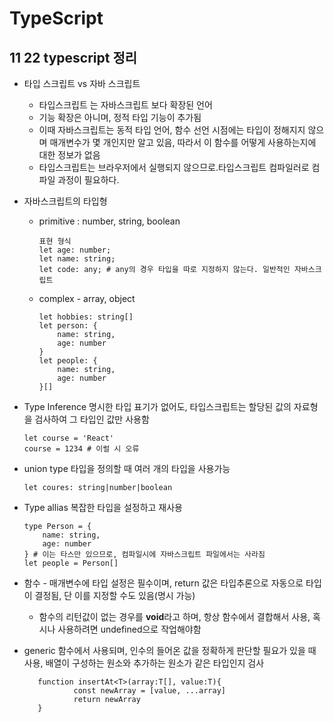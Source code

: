 # TypeScript

## 11 22 typescript 정리

- 타입 스크립트 vs 자바 스크립트
    - 타입스크립트 는 자바스크립트 보다 확장된 언어
    - 기능 확장은 아니며, 정적 타입 기능이 추가됨
    - 이때 자바스크립트는 동적 타입 언어, 함수 선언 시점에는 타입이 정해지지 않으며 매개변수가 몇 개인지만 알고 있음, 따라서 이 함수를 어떻게 사용하는지에 대한 정보가 없음
    - 타입스크립트는 브라우저에서 실행되지 않으므로.타입스크립트 컴파일러로 컴파일 과정이 필요하다.
- 자바스크립트의 타입형
    - primitive : number, string, boolean
        
        ```tsx
        표현 형식
        let age: number;
        let name: string; 
        let code: any; # any의 경우 타입을 따로 지정하지 않는다. 일반적인 자바스크립트
        ```
        
    - complex - array, object
        
        ```tsx
        let hobbies: string[]
        let person: {
        	name: string,
        	age: number
        }
        let people: {
        	name: string,
        	age: number
        }[]
        ```
        
 - Type Inference 명시한 타입 표기가 없어도, 타입스크립트는 할당된 값의 자료형을 검사하여 그 타입인 값만 사용함
        
     ```tsx
    let course = 'React'
    course = 1234 # 이럴 시 오류 
     ```
        
 - union type 타입을 정의할 때 여러 개의 타입을 사용가능
        
    ```
    let coures: string|number|boolean
     ```
        
- Type allias 복잡한 타입을 설정하고 재사용
        
    ```tsx
    type Person = {
        name: string,
        age: number
    } # 이는 타스만 있으므로, 컴파일시에 자바스크립트 파일에서는 사라짐
    let people = Person[]
     ```
        
- 함수 - 매개변수에 타입 설정은 필수이며, return 값은 타입추론으로 자동으로 타입이 결정됨, 단 이를 지정할 수도 있음(명시 가능)
     - 함수의 리턴값이 없는 경우를 **void**라고 하며, 항상 함수에서 결합해서 사용, 혹시나 사용하려면 undefined으로 작업해야함



- generic 함수에서 사용되며, 인수의 들어온 값을 정확하게 판단할 필요가 있을 때 사용, 배열이 구성하는 원소와 추가하는 원소가 같은 타입인지 검사
        
     ```tsx
        function insertAt<T>(array:T[], value:T){
        		const newArray = [value, ...array]
        		return newArray
        }
        
     ```